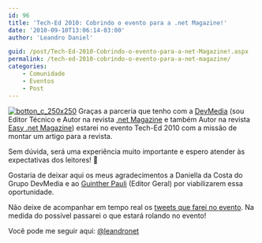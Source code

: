 ```yaml
---
id: 96
title: 'Tech-Ed 2010: Cobrindo o evento para a .net Magazine!'
date: '2010-09-10T13:06:14-03:00'
author: 'Leandro Daniel'

guid: /post/Tech-Ed-2010-Cobrindo-o-evento-para-a-net-Magazine!.aspx
permalink: /tech-ed-2010-cobrindo-o-evento-para-a-net-magazine/
categories:
    - Comunidade
    - Eventos
    - Post
---
```


[![botton_c_250x250](http://leandrodaniel.com/pics/botton_c_250x250_thumb.png "botton_c_250x250")](http://leandrodaniel.com/pics/botton_c_250x250.png) Graças a parceria que tenho com a [DevMedia](http://www.devmedia.com.br/) (sou Editor Técnico e Autor na revista [.net Magazine](http://www.devmedia.com.br/assgold/listmag.asp?site=1) e também Autor na revista [Easy .net Magazine](http://www.devmedia.com.br/assgold/listmag.asp?site=59)) estarei no evento Tech-Ed 2010 com a missão de montar um artigo para a revista.

Sem dúvida, será uma experiência muito importante e espero atender às expectativas dos leitores! 🙂

Gostaria de deixar aqui os meus agradecimentos a Daniella da Costa do Grupo DevMedia e ao [Guinther Pauli](http://gpauli.com/) (Editor Geral) por viabilizarem essa oportunidade.

Não deixe de acompanhar em tempo real os [tweets que farei no evento](http://twitter.com/leandronet). Na medida do possível passarei o que estará rolando no evento!

Você pode me seguir aqui: [@leandronet](http://twitter.com/leandronet)
